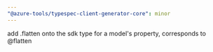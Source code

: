 ```yaml
---
"@azure-tools/typespec-client-generator-core": minor
---
```


add .flatten onto the sdk type for a model's property, corresponds to @flatten
